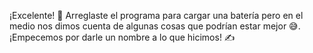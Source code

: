 ¡Excelente! :clap: Arreglaste el programa para cargar una batería pero en el medio nos dimos cuenta de algunas cosas que podrían estar mejor :sweat_smile:. ¡Empecemos por darle un nombre a lo que hicimos! :writing_hand:
